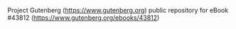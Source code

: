 Project Gutenberg (https://www.gutenberg.org) public repository for eBook #43812 (https://www.gutenberg.org/ebooks/43812)
